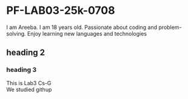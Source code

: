 # PF-LAB03-25k-0708
I am Areeba. I am 18 years old. Passionate about coding and problem-solving.  Enjoy learning new languages and technologies
## heading 2
### heading 3

This is Lab3 Cs-G
<br/>
We studied githup
